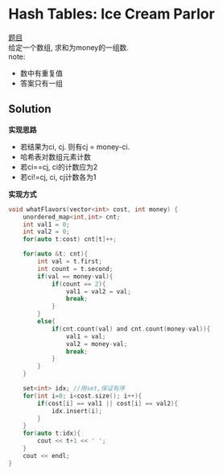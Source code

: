 # Hash Tables: Ice Cream Parlor

[题目](https://www.hackerrank.com/challenges/ctci-ice-cream-parlor/problem)  
给定一个数组, 求和为money的一组数.  
note:  
* 数中有重复值
* 答案只有一组

## Solution

**实现思路**  
* 若结果为ci, cj. 则有cj = money-ci. 
* 哈希表对数组元素计数
* 若ci==cj, ci的计数应为2
* 若ci!=cj, ci, cj计数各为1

**实现方式**  
```c
void whatFlavors(vector<int> cost, int money) {
    unordered_map<int,int> cnt;
    int val1 = 0;
    int val2 = 0;
    for(auto t:cost) cnt[t]++;

    for(auto &t: cnt){
        int val = t.first;
        int count = t.second;
        if(val == money-val){
            if(count == 2){
                val1 = val2 = val;
                break;
            }
        }
        else{
            if(cnt.count(val) and cnt.count(money-val)){
                val1 = val;
                val2 = money-val;
                break;
            }
        }
    }

    set<int> idx; //用set,保证有序
    for(int i=0; i<cost.size(); i++){
        if(cost[i] == val1 || cost[i] == val2){
            idx.insert(i);
        }
    }
    for(auto t:idx){
        cout << t+1 << ' ';
    }
    cout << endl;
}
```

